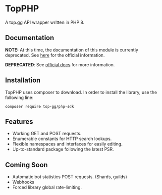 # TopPHP
A top.gg API wrapper written in PHP 8.

## Documentation
**NOTE:** At this time, the documentation of this module is currently deprecated.
See [here](https://docs.top.gg/libraries/php/) for the official information.

**DEPRECATED**: See [official docs](https://vapour-labs.gitbook.io/topphp/) for more information.

## Installation
TopPHP uses composer to download. In order to install the library, use the following line:

`composer require top-gg/php-sdk`

## Features

* Working GET and POST requests.
* Enumerable constants for HTTP search lookups.
* Flexible namespaces and interfaces for easily editing.
* Up-to-standard package following the latest PSR.

## Coming Soon

* Automatic bot statistics POST requests. (Shards, guilds)
* Webhooks
* Forced library global rate-limiting.
